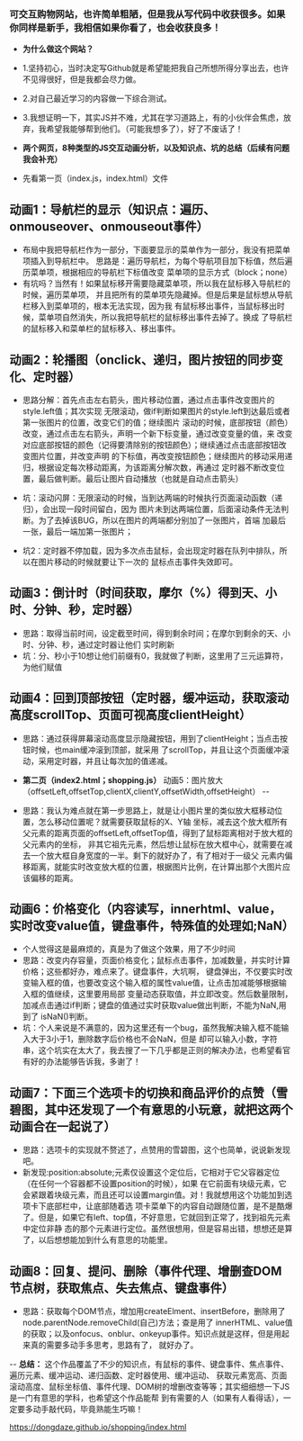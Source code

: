 ### 可交互购物网站，也许简单粗陋，但是我从写代码中收获很多。如果你同样是新手，我相信如果你看了，也会收获良多！

* **为什么做这个网站？**
* 1.坚持初心，当时决定写Github就是希望能把我自己所想所得分享出去，也许不见得很好，但是我都会尽力做。
* 2.对自己最近学习的内容做一下综合测试。
* 3.我想证明一下，其实JS并不难，尤其在学习道路上，有的小伙伴会焦虑，放弃，我希望我能够帮到他们。（可能我想多了），好了不废话了！

* **两个网页，8种类型的JS交互动画分析，以及知识点、坑的总结（后续有问题我会补充）**
* 先看第一页（index.js，index.html）文件

动画1：导航栏的显示（知识点：遍历、onmouseover、onmouseout事件）
--
* 布局中我把导航栏作为一部分，下面要显示的菜单作为一部分，我没有把菜单项插入到导航栏中。
思路是：遍历导航栏，为每个导航项目加下标值，然后遍历菜单项，根据相应的导航栏下标值改变
菜单项的显示方式（block；none）
* 有坑吗？当然有！如果鼠标移开需要隐藏菜单项，所以我在鼠标移入导航栏的时候，遍历菜单项，
并且把所有的菜单项先隐藏掉。但是后果是鼠标想从导航栏移入到菜单项的，根本无法实现，因为我
有鼠标移出事件，当鼠标移出时候，菜单项自然消失，所以我把导航栏的鼠标移出事件去掉了。换成
了导航栏的鼠标移入和菜单栏的鼠标移入、移出事件。

动画2：轮播图（onclick、递归，图片按钮的同步变化、定时器）
--
* 思路分解：首先点击左右箭头，图片移动位置，通过点击事件改变图片的style.left值；其次实现
无限滚动，做if判断如果图片的style.left到达最后或者第一张图片的位置，改变它们的值；继续图片
滚动的时候，底部按钮（颜色）改变，通过点击左右箭头，声明一个新下标变量，通过改变变量的值，来
改变对应底部按钮的颜色（记得要清除别的按钮颜色）；继续通过点击底部按钮改变图片位置，并改变声明
的下标值，再改变按钮颜色；继续图片的移动采用递归，根据设定每次移动距离，为该距离分解次数，再通过
定时器不断改变位置，最后做判断。最后让图片自动播放（也就是自动点击箭头）

* 坑：滚动闪屏：无限滚动的时候，当到达两端的时候执行页面滚动函数（递归），会出现一段时间留白，因为
图片未到达两端位置，后面滚动条件无法判断。为了去掉该BUG，所以在图片的两端都分别加了一张图片，首端
加最后一张，最后一端加第一张图片；
* 坑2：定时器不停加载，因为多次点击鼠标，会出现定时器在队列中排队，所以在图片移动的时候就要让下一次的
鼠标点击事件失效即可。

动画3：倒计时（时间获取，摩尔（%）得到天、小时、分钟、秒，定时器）
--
* 思路：取得当前时间，设定截至时间，得到剩余时间；在摩尔到剩余的天、小时、分钟、秒，通过定时器让他们
实时刷新
* 坑：分、秒小于10想让他们前缀有0，我就做了判断，这里用了三元运算符，为他们赋值

动画4：回到顶部按钮（定时器，缓冲运动，获取滚动高度scrollTop、页面可视高度clientHeight）
--
* 思路：通过获得屏幕滚动高度显示隐藏按钮，用到了clientHeight；当点击按钮时候，也main缓冲滚到顶部，就采用
了scrollTop，并且让这个页面缓冲滚动，采用定时器，并且让每次加的值递减。

* **第二页（index2.html；shopping.js）**
动画5：图片放大（offsetLeft,offsetTop,clientX,clientY,offsetWidth,offsetHeight）
--
* 思路：我认为难点就在第一步思路上，就是让小图片里的类似放大框移动位置，怎么移动位置呢？就需要获取鼠标的X、Y轴
坐标，减去这个放大框所有父元素的距离页面的offsetLeft,offsetTop值，得到了鼠标距离相对于放大框的父元素内的坐标，
非其它祖先元素，然后想让鼠标在放大框中心，就需要在减去一个放大框自身宽度的一半。剩下的就好办了，有了相对于一级父
元素内偏移距离，就能实时改变放大框的位置，根据图片比例，在计算出那个大图片应该偏移的距离。

动画6：价格变化（内容读写，innerhtml、value，实时改变value值，键盘事件，特殊值的处理如;NaN）
--
* 个人觉得这是最麻烦的，真是为了做这个效果，用了不少时间
* 思路：改变内存容量，页面价格变化；鼠标点击事件，加减数量，并实时计算价格；这些都好办，难点来了。键盘事件，大坑啊，
键盘弹出，不仅要实时改变输入框的值，也要改变这个输入框的属性value值，让点击加减能够根据输入框的值继续，这里要用局部
变量动态获取值，并立即改变。然后数量限制，加减点击通过if判断；键盘的值通过实时获取value做出判断，不能为NaN,用到了
isNaN()判断。
* 坑：个人来说是不满意的，因为这里还有一个bug，虽然我解决输入框不能输入大于3小于1，删除数字后价格也不会NaN，但是
却可以输入小数，字符串，这个坑实在太大了，我去搜了一下几乎都是正则的解决办法，也希望看官有好的办法能够告诉我，多谢了！

动画7：下面三个选项卡的切换和商品评价的点赞（雪碧图，其中还发现了一个有意思的小玩意，就把这两个动画合在一起说了）
--
* 思路：选项卡的实现就不赘述了，点赞用的雪碧图，这个也简单，说说新发现吧。
* 新发现:position:absolute;元素仅设置这个定位后，它相对于它父容器定位（在任何一个容器都不设置position的时候），如果
在它前面有块级元素，它会紧跟着块级元素，而且还可以设置margin值。对！我就想用这个功能加到选项卡下底部栏中，让底部随着选
项卡菜单下的内容自动跟随位置，是不是酷爆了。但是，如果它有left、top值，不好意思，它就回到正常了，找到祖先元素中定位非静
态的那个元素进行定位。虽然很想用，但是容易出错，想想还是算了，以后想想能加到什么有意思的功能里。

动画8：回复、提问、删除（事件代理、增删查DOM节点树，获取焦点、失去焦点、键盘事件）
--
* 思路：获取每个DOM节点，增加用createElment、insertBefore，删除用了node.parentNode.removeChild(自己)方法；查是用了
innerHTML、value值的获取；以及onfocus、onblur、onkeyup事件。知识点就是这样，但是用起来真的需要多动手多思考，思路有了，
就好办了。

--
**总结：**  这个作品覆盖了不少的知识点，有鼠标的事件、键盘事件、焦点事件、遍历元素、缓冲运动、递归函数、定时器使用、缓冲运动、
获取元素宽高、页面滚动高度、鼠标坐标值、事件代理、DOM树的增删改查等等；其实细细想一下JS是一门有意思的学科，也希望这个作品能帮
到有需要的人（如果有人看得话），一定要多动手敲代码，毕竟熟能生巧嘛！


https://dongdaze.github.io/shopping/index.html

